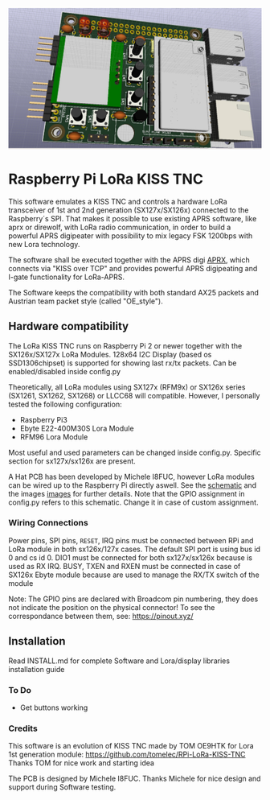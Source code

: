![RPi-LoRa-KISS-TNC-2ndgen](/doc/images/LoRa_RPi_Companion_2.jpeg)
# Raspberry Pi LoRa KISS TNC

This software emulates a KISS TNC and controls a hardware LoRa transceiver of 1st and 2nd generation (SX127x/SX126x)
connected to the Raspberry´s SPI. That makes it possible to use existing APRS
software, like aprx or direwolf, with LoRa radio communication, in order to build a powerful APRS digipeater with possibility
to mix legacy FSK 1200bps with new Lora technology.

The software shall be executed together with the APRS digi [APRX](https://github.com/PhirePhly/aprx), which connects via "KISS over TCP" and provides
powerful APRS digipeating and I-gate functionality for LoRa-APRS.

The Software keeps the compatibility with both standard AX25 packets and Austrian team packet style (called "OE_style").

## Hardware compatibility

The LoRa KISS TNC runs on Raspberry Pi 2 or newer together with the SX126x/SX127x LoRa Modules.
128x64 I2C Display (based os SSD1306chipset) is supported for showing last rx/tx packets. Can be enabled/disabled inside config.py

Theoretically, all LoRa modules using SX127x (RFM9x) or SX126x series (SX1261, SX1262, SX1268) or LLCC68 will compatible. However, I personally tested the following configuration:
* Raspberry Pi3
* Ebyte E22-400M30S Lora Module
* RFM96 Lora Module

Most useful and used parameters can be changed inside config.py. Specific section for sx127x/sx126x are present.

A Hat PCB has been developed by Michele I8FUC, however LoRa modules can be wired up to the Raspberry Pi directly aswell. 
See the [schematic](doc/LoRa_RPi_Companion_2022.pdf) and the images [images](doc/images) for further details.
Note that the GPIO assignment in config.py refers to this schematic. Change it in case of custom assignment.

### Wiring Connections
Power pins, SPI pins, `RESET`, IRQ pins must be connected between RPi and LoRa module in both sx126x/127x cases.
The default SPI port is using bus id 0 and cs id 0. 
DIO1 must be connected for both sx127x/sx126x because is used as RX IRQ.
BUSY, TXEN and RXEN must be connected in case of SX126x Ebyte module because are used to manage the RX/TX switch of the module

Note: The  GPIO pins are declared with Broadcom pin numbering, they does not indicate the position on the physical connector! To see the correspondance between them, see: https://pinout.xyz/ 

## Installation
Read INSTALL.md for complete Software and Lora/display libraries installation guide

### To Do
* Get buttons working

### Credits
This software is an evolution of KISS TNC made by TOM OE9HTK for Lora 1st generation module:
https://github.com/tomelec/RPi-LoRa-KISS-TNC
Thanks TOM for nice work and starting idea

The PCB is designed by Michele I8FUC.
Thanks Michele for nice design and support during Software testing.
